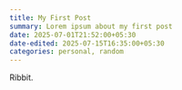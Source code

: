 ```yaml
---
title: My First Post
summary: Lorem ipsum about my first post
date: 2025-07-01T21:52:00+05:30
date-edited: 2025-07-15T16:35:00+05:30
categories: personal, random
---
```


Ribbit.